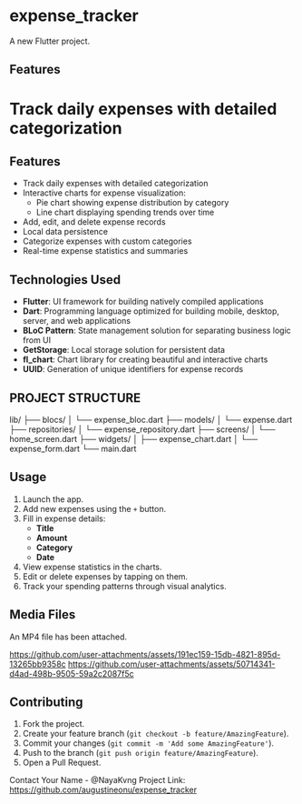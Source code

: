 # expense_tracker

A new Flutter project.

## Features

# Track daily expenses with detailed categorization
## Features

- Track daily expenses with detailed categorization
- Interactive charts for expense visualization:
    - Pie chart showing expense distribution by category
    - Line chart displaying spending trends over time
- Add, edit, and delete expense records
- Local data persistence
- Categorize expenses with custom categories
- Real-time expense statistics and summaries

## Technologies Used

- **Flutter**: UI framework for building natively compiled applications
- **Dart**: Programming language optimized for building mobile, desktop, server, and web applications
- **BLoC Pattern**: State management solution for separating business logic from UI
- **GetStorage**: Local storage solution for persistent data
- **fl_chart**: Chart library for creating beautiful and interactive charts
- **UUID**: Generation of unique identifiers for expense records

## PROJECT STRUCTURE

lib/
├── blocs/
│   └── expense_bloc.dart
├── models/
│   └── expense.dart
├── repositories/
│   └── expense_repository.dart
├── screens/
│   └── home_screen.dart
├── widgets/
│   ├── expense_chart.dart
│   └── expense_form.dart
└── main.dart


## Usage

1. Launch the app.
2. Add new expenses using the `+` button.
3. Fill in expense details:
    - **Title**
    - **Amount**
    - **Category**
    - **Date**
4. View expense statistics in the charts.
5. Edit or delete expenses by tapping on them.
6. Track your spending patterns through visual analytics.

## Media Files
 An MP4 file has been attached.

https://github.com/user-attachments/assets/191ec159-15db-4821-895d-13265bb9358c
https://github.com/user-attachments/assets/50714341-d4ad-498b-9505-59a2c2087f5c



## Contributing

1. Fork the project.
2. Create your feature branch (`git checkout -b feature/AmazingFeature`).
3. Commit your changes (`git commit -m 'Add some AmazingFeature'`).
4. Push to the branch (`git push origin feature/AmazingFeature`).
5. Open a Pull Request.

Contact
Your Name - @NayaKvng
Project Link: https://github.com/augustineonu/expense_tracker



